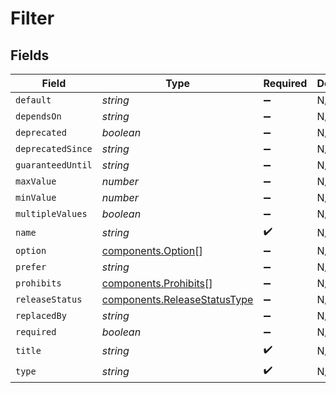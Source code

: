 # Filter


## Fields

| Field                                                                        | Type                                                                         | Required                                                                     | Description                                                                  |
| ---------------------------------------------------------------------------- | ---------------------------------------------------------------------------- | ---------------------------------------------------------------------------- | ---------------------------------------------------------------------------- |
| `default`                                                                    | *string*                                                                     | :heavy_minus_sign:                                                           | N/A                                                                          |
| `dependsOn`                                                                  | *string*                                                                     | :heavy_minus_sign:                                                           | N/A                                                                          |
| `deprecated`                                                                 | *boolean*                                                                    | :heavy_minus_sign:                                                           | N/A                                                                          |
| `deprecatedSince`                                                            | *string*                                                                     | :heavy_minus_sign:                                                           | N/A                                                                          |
| `guaranteedUntil`                                                            | *string*                                                                     | :heavy_minus_sign:                                                           | N/A                                                                          |
| `maxValue`                                                                   | *number*                                                                     | :heavy_minus_sign:                                                           | N/A                                                                          |
| `minValue`                                                                   | *number*                                                                     | :heavy_minus_sign:                                                           | N/A                                                                          |
| `multipleValues`                                                             | *boolean*                                                                    | :heavy_minus_sign:                                                           | N/A                                                                          |
| `name`                                                                       | *string*                                                                     | :heavy_check_mark:                                                           | N/A                                                                          |
| `option`                                                                     | [components.Option](../../models/components/option.md)[]                     | :heavy_minus_sign:                                                           | N/A                                                                          |
| `prefer`                                                                     | *string*                                                                     | :heavy_minus_sign:                                                           | N/A                                                                          |
| `prohibits`                                                                  | [components.Prohibits](../../models/components/prohibits.md)[]               | :heavy_minus_sign:                                                           | N/A                                                                          |
| `releaseStatus`                                                              | [components.ReleaseStatusType](../../models/components/releasestatustype.md) | :heavy_minus_sign:                                                           | N/A                                                                          |
| `replacedBy`                                                                 | *string*                                                                     | :heavy_minus_sign:                                                           | N/A                                                                          |
| `required`                                                                   | *boolean*                                                                    | :heavy_minus_sign:                                                           | N/A                                                                          |
| `title`                                                                      | *string*                                                                     | :heavy_check_mark:                                                           | N/A                                                                          |
| `type`                                                                       | *string*                                                                     | :heavy_check_mark:                                                           | N/A                                                                          |